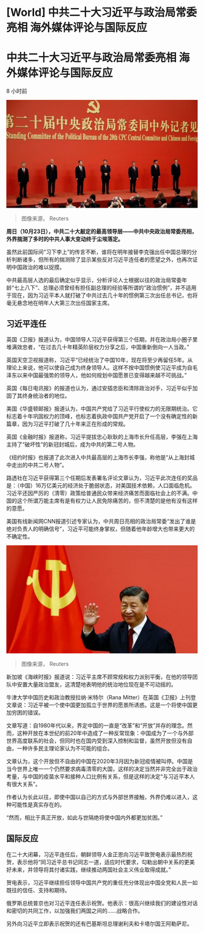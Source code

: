 # [World] 中共二十大习近平与政治局常委亮相 海外媒体评论与国际反应

#  中共二十大习近平与政治局常委亮相 海外媒体评论与国际反应

8 小时前

![中共中央政治局常委亮相](_127151123_919ce5f9-1be5-4a3c-a0e8-56dcaba4cf35.jpg)

> 图像来源，  Reuters

**周日（10月23日），中共二十大敲定的最高领导层——中共中央政治局常委亮相，外界揣测了多时的中共人事大变动终于尘埃落定。**

虽然此前国际间“习下李上”的传言不断，谁将在明年接替李克强出任中国总理的分析判断诸多，但所有的揣测除了显示某些反对习近平连任者的愿望之外，也再次证明中国政治的难以捉摸。

中共最高层人选的最后确定似乎显示，分析评论人士根据以往的政治局常委年龄“七上八下”、总理必须曾经有担任副总理的经验等所谓的“政治惯例”，并不适用于现在，因为习近平本人就打破了中共过去几十年的惯例第三次出任总书记，也将毫无悬念地在明年人大第三次出任国家主席。

##  习近平连任

英国《卫报》报道认为，中国领导人习近平获得第三个任期，并在政治局小圈子里堆满效忠者，“在过去几十年精英阶层权力分享之后，中国重新倒向一人当政。”

英国天空卫视报道称，习近平“已经统治了中国10年，现在将至少再留任5年。从理论上来说，他可以使自己成为终身领导人。这样不按中国惯例使习近平成为自毛泽东以来中国最强势的领导人，他如何规划中国愿景已变得越来越不可挑战。”

英国《每日电讯报》的报道也认为，通过安插忠臣和清除政治对手，习近平似乎加固了其终身统治者的地位。

美国《华盛顿邮报》报道认为，中国共产党给了习近平行使权力的无限期统治。它标志着十年巩固权力的顶峰，也标志着执政中国共产党开启了一个没有确定性的新篇章，因为习近平打破了几十年来正在形成的常规。

英国《金融时报》报道称，习近平提拔忠心耿耿的上海市长升任高层，李强在上海主持了“破坏性”的新冠封城后，成为中共的第二号人物。

《纽约时报》也报道了此次进入中共最高层的上海市长李强，称他是“从上海封城中走出的中共二号人物”。

路透社在习近平获得第三个任期后发表署名评论文章认为，习近平此次连任的奖品是：（中国）16万亿美元的经济处于脆弱状态，对美国技术依赖，人口面临危机。习近平还因严厉的（清零）政策给普通民众带来经济痛苦而面临社会上的不满。中国的这个所谓万能主席有是有权力让人民免除痛苦的，但不清楚的是他有没有这样的意愿。

美国有线新闻网CNN报道引述专家认为，中共周日亮相的政治局常委“发出了谁是绝对负责人的明确信号”，习近平可能终身掌权，但随着他年龄增大也带来更大的不确定性。

![习近平](_127307978_3a3bba8e-39ec-4460-8c20-4b3c5992f400.jpg)

> 图像来源，  Reuters

新加坡《海峡时报》报道说：习近平主席不顾常规和权力派别平衡，在他的领导团队中安置大量政治盟友，这清楚地表明他的统治地位现在是不可动摇的。

牛津大学中国历史和政治教授拉纳·米特尔（Rana Mitter）在英国《卫报》上刊登文章说：习近平被一个使中国更加孤立于世界的愿景所诱惑。这是一个将使中国更加穷困的错误。

文章写道：自1980年代以来，界定中国的一直是“改革”和“开放”并存的理念。然而，这种开放在本世纪的前20年中造成了一种反常现象：中国成为了一个与外部世界高度联系的社会，但同时也在国内受到深入控制和监督，虽然开放但没有自由，一种许多民主理论家认为不可能的组合。

文章认为，这个开放但不自由的中国在2020年3月因为新冠疫情被叫停。中国是当今世界上唯一一个仍然要求病毒清零的大国，这样的决定当然并非完全出于政治考量，与中国的疫苗水平和接种人口比例有关系，但是这样的决定“与习近平本人有很大关系”。

作者认为长此以往，即使中国以自己的方式与外部世界接触，外界仍难以进入，这种可能性是真实存在的。

“然而，相比于真正开放，如此与世隔绝将使中国内外都更加贫困。”

##  国际反应

在二十大闭幕，习近平连任后，朝鲜领导人金正恩向习近平致贺电表示最热烈祝贺，表示他将“同习近平总书记同志一道，适应时代要求，勾勒出朝中关系的更美好未来，并领导将其付诸实践，继续推动两国社会主义伟业取得成就。”

贺电表示，习近平继续担任领导中国共产党的重任充分体现出中国全党和人民一如既往的信任、支持和期待。

俄罗斯总统普京也对习近平连任表示祝贺。他表示：很高兴继续我们的建设性对话和密切的共同工作，以加强我们两国之间的……战略合作。

另外向习近平立即表示祝贺的还有巴基斯坦总理谢利夫和卡塔尔国王阿勒萨尼。


